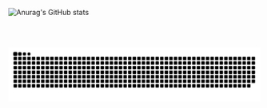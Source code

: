 ![Anurag's GitHub stats](https://github-readme-stats.vercel.app/api?username=towfigh&show_icons=true&theme=radical)

<br><br>

![](https://github.com/Platane/snk/raw/output/github-contribution-grid-snake.svg)

